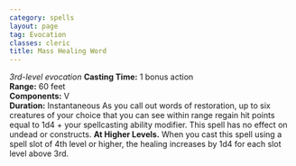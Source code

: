 ```yaml
---
category: spells
layout: page
tag: Evocation
classes: cleric
title: Mass Healing Word
---
```


_3rd-level evocation_ **Casting Time:** 1 bonus action    
**Range:** 60 feet    
**Components:** V    
**Duration:** Instantaneous As you call out words of restoration, up to six creatures of your choice that you can see within range regain hit points equal to 1d4 + your spellcasting ability modifier. This spell has no effect on undead or constructs. **At Higher Levels.** When you cast this spell using a spell slot of 4th level or higher, the healing increases by 1d4 for each slot level above 3rd. 